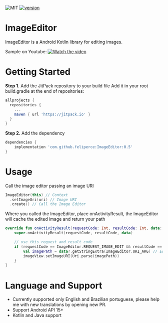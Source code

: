 ![MIT](https://img.shields.io/github/license/feliperce/ImageEditor.svg)
[![version](https://jitpack.io/v/feliperce/ImageEditor.svg)](https://jitpack.io/#feliperce/ImageEditor)


# ImageEditor

ImageEditor is a Android Kotlin library for editing images.

Sample on Youtube:
[![Watch the video](https://i.imgur.com/EaO64vJ.png)](https://youtu.be/HKcjDqLvBJM)

# Getting Started
**Step 1.** Add the JitPack repository to your build file
Add it in your root build.gradle at the end of repositories:
```groovy
allprojects {
  repositories {
    ...
    maven { url 'https://jitpack.io' }
  }
}
```

**Step 2.** Add the dependency
```groovy
dependencies {
    implementation 'com.github.feliperce:ImageEditor:0.5'
}
```

# Usage

Call the image editor passing an image URI

```kotlin
ImageEditor(this) // Context
  .setImageUri(uri) // Image URI
  .create() // Call the Image Editor
```
Where you called the ImageEditor, place onActivityResult, the ImageEditor will cache the edited image and return your path

```kotlin
override fun onActivityResult(requestCode: Int, resultCode: Int, data: Intent?) {
    super.onActivityResult(requestCode, resultCode, data)

    // use this request and result code
    if (requestCode == ImageEditor.REQUEST_IMAGE_EDIT && resultCode == ImageEditor.RESULT_IMAGE_EDITED) {
        val imagePath = data?.getStringExtra(ImageEditor.URI_ARG) // Edited image path
        imageView.setImageURI(Uri.parse(imagePath))
    }
}
```
# Language and Support

* Currently supported only English and Brazilian portuguese, please help me with new translations by opening new PR.
* Support Android API 15+
* Kotlin and Java support
